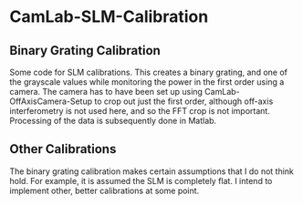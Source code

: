 # CamLab-SLM-Calibration

## Binary Grating Calibration
Some code for SLM calibrations. This creates a binary grating, and one of the grayscale values while monitoring the power in the first order using a camera. The camera has to have been set up using CamLab-OffAxisCamera-Setup to crop out just the first order, although off-axis interferometry is not used here, and so the FFT crop is not important. Processing of the data is subsequently done in Matlab.

## Other Calibrations
The binary grating calibration makes certain assumptions that I do not think hold. For example, it is assumed the SLM is completely flat. I intend to implement other, better calibrations at some point.
